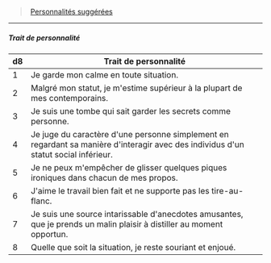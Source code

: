 ﻿---
!Generic
Id: background_serviteur_hd.md#trait-de-personnalité
ParentLink: background_serviteur_hd.md#personnalités-suggérées
Name: Trait de personnalité
ParentName: Personnalités suggérées
NameLevel: 5
---
> [Personnalités suggérées](hd_background_serviteur_personnalites_suggerees.md)

---

##### Trait de personnalité

|d8|Trait de personnalité|
|---|---|
|1|Je garde mon calme en toute situation.|
|2|Malgré mon statut, je m'estime supérieur à la plupart de mes contemporains.|
|3|Je suis une tombe qui sait garder les secrets comme personne.|
|4|Je juge du caractère d'une personne simplement en regardant sa manière d'interagir avec des individus d'un statut social inférieur.|
|5|Je ne peux m'empêcher de glisser quelques piques ironiques dans chacun de mes propos.|
|6|J'aime le travail bien fait et ne supporte pas les tire-au-flanc.|
|7|Je suis une source intarissable d'anecdotes amusantes, que je prends un malin plaisir à distiller au moment opportun.|
|8|Quelle que soit la situation, je reste souriant et enjoué.|

